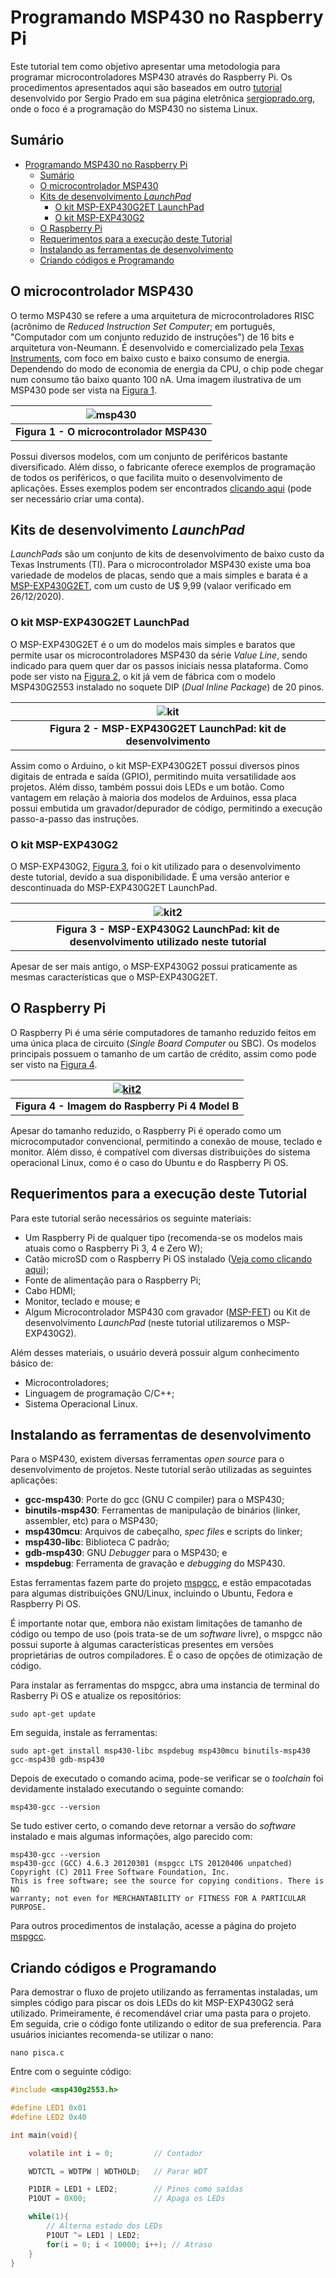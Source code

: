 # Programando MSP430 no Raspberry Pi

Este tutorial tem como objetivo apresentar uma metodologia para programar microcontroladores MSP430 através do Raspberry Pi. Os procedimentos apresentados aqui são baseados em outro [tutorial](https://sergioprado.org/trabalhando-com-o-msp430-no-linux/) desenvolvido por Sergio Prado em sua página eletrônica [sergioprado.org](sergioprado.org), onde o foco é a programação do MSP430 no sistema Linux.

## Sumário

- [Programando MSP430 no Raspberry Pi](#programando-msp430-no-raspberry-pi)
  - [Sumário](#sumário)
  - [O microcontrolador MSP430](#o-microcontrolador-msp430)
  - [Kits de desenvolvimento _LaunchPad_](#kits-de-desenvolvimento-launchpad)
    - [O kit MSP-EXP430G2ET LaunchPad](#o-kit-msp-exp430g2et-launchpad)
    - [O kit MSP-EXP430G2](#o-kit-msp-exp430g2)
  - [O Raspberry Pi](#o-raspberry-pi)
  - [Requerimentos para a execução deste Tutorial](#requerimentos-para-a-execução-deste-tutorial)
  - [Instalando as ferramentas de desenvolvimento](#instalando-as-ferramentas-de-desenvolvimento)
  - [Criando códigos e Programando](#criando-códigos-e-programando)

## O microcontrolador MSP430

O termo MSP430 se refere a uma arquitetura de microcontroladores RISC (acrônimo de _Reduced Instruction Set Computer_; em português, "Computador com um conjunto reduzido de instruções") de 16 bits e arquitetura von-Neumann. É desenvolvido e comercializado pela [Texas Instruments](https://www.ti.com/microcontrollers/msp430-ultra-low-power-mcus/overview.html), com foco em baixo custo e baixo consumo de energia. Dependendo do modo de economia de energia da CPU, o chip pode chegar num consumo tão baixo quanto 100 nA. Uma imagem ilustrativa de um MSP430 pode ser vista na 
[Figura 1](#msp430).

|![msp430](./figuras/MSP430_small.png "imagem ilustrativa do msp430")|
|:---:|
|__Figura 1 - O microcontrolador MSP430__|

Possui diversos modelos, com um conjunto de periféricos bastante diversificado. Além disso, o fabricante oferece exemplos de programação de todos os periféricos, o que facilita muito o desenvolvimento de aplicações. Esses exemplos podem ser encontrados [clicando aqui](https://dev.ti.com/) (pode ser necessário criar uma conta).

## Kits de desenvolvimento _LaunchPad_

_LaunchPads_ são um conjunto de kits de desenvolvimento de baixo custo da Texas Instruments (TI). Para o microcontrolador MSP430 existe uma boa variedade de modelos de placas, sendo que a mais simples e barata é a [MSP-EXP430G2ET](https://www.ti.com/tool/MSP-EXP430G2ET), com um custo de U$ 9,99 (valaor verificado em 26/12/2020).

### O kit MSP-EXP430G2ET LaunchPad

O MSP-EXP430G2ET é o um do modelos mais simples e baratos que permite usar os microcontroladores MSP430 da série _Value Line_, sendo indicado para quem quer dar os passos iniciais nessa plataforma. Como pode ser visto na [Figura 2](#kit), o kit já vem de fábrica com o modelo MSP430G2553 instalado no soquete DIP (_Dual Inline Package_) de 20 pinos.

|![kit](./figuras/kit.jpg "MSP-EXP430G2ET LaunchPad Development Kit")|
|:---:|
|__Figura 2 - MSP-EXP430G2ET LaunchPad: kit de desenvolvimento__|

Assim como o Arduino, o kit MSP-EXP430G2ET possui diversos pinos digitais de entrada e saída (GPIO), permitindo muita versatilidade aos projetos. Além disso, também possui dois LEDs e um botão. Como vantagem em relação à maioria dos modelos de Arduinos, essa placa possui embutida um gravador/depurador de código, permitindo a execução passo-a-passo das instruções.

### O kit MSP-EXP430G2

O MSP-EXP430G2, [Figura 3](#kit2), foi o kit utilizado para o desenvolvimento deste tutorial, devido a sua disponibilidade. É uma versão anterior e descontinuada do MSP-EXP430G2ET LaunchPad.

|![kit2](./figuras/kit2.jpg "MSP-EXP430G2 LaunchPad Development Kit")|
|:---:|
|__Figura 3 - MSP-EXP430G2 LaunchPad: kit de desenvolvimento utilizado neste tutorial__|

Apesar de ser mais antigo, o MSP-EXP430G2 possui praticamente as mesmas características que o MSP-EXP430G2ET.

## O Raspberry Pi

O Raspberry Pi é uma série computadores de tamanho reduzido feitos em uma única placa de circuito (_Single Board Computer_ ou SBC). Os modelos principais possuem o tamanho de um cartão de crédito, assim como pode ser visto na [Figura 4](#rpi).

|[![kit2](./figuras/rpi.jpg "O Raspberry Pi 4. Foto de Miiicihiaieil  Hieinizilieir (Wikipedia)")](https://commons.wikimedia.org/w/index.php?curid=80140656)|
|:---:|
|__Figura 4 - Imagem do Raspberry Pi 4 Model B__|

Apesar do tamanho reduzido, o Raspberry Pi é operado como um microcomputador convencional, permitindo a conexão de mouse, teclado e monitor. Além disso, é compatível com diversas distribuições do sistema operacional Linux, como é o caso do Ubuntu e do Raspberry Pi OS.

## Requerimentos para a execução deste Tutorial

Para este tutorial serão necessários os seguinte materiais:

 - Um Raspberry Pi de qualquer tipo (recomenda-se os modelos mais atuais como o Raspberry Pi 3, 4 e Zero W);
 - Catão microSD com o Raspberry Pi OS instalado ([Veja como clicando aqui](https://www.raspberrypi.org/documentation/installation/installing-images/));
 - Fonte de alimentação para o Raspberry Pi;
 - Cabo HDMI;
 - Monitor, teclado e mouse; e
 - Algum Microcontrolador MSP430 com gravador ([MSP-FET](https://www.ti.com/tool/MSP-FET)) ou Kit de desenvolvimento _LaunchPad_ (neste tutorial utilizaremos o MSP-EXP430G2).

 Além desses materiais, o usuário deverá possuir algum conhecimento básico de:

 - Microcontroladores;
 - Linguagem de programação C/C++;
 - Sistema Operacional Linux.

## Instalando as ferramentas de desenvolvimento

Para o MSP430, existem diversas ferramentas _open source_ para o desenvolvimento de projetos. Neste tutorial serão utilizadas as seguintes aplicações:

- __gcc-msp430__: Porte do gcc (GNU C compiler) para o MSP430;
- __binutils-msp430__: Ferramentas de manipulação de binários (linker, assembler, etc) para o MSP430;
- __msp430mcu__: Arquivos de cabeçalho, _spec files_ e scripts do linker;
- __msp430-libc__: Biblioteca C padrão;
- __gdb-msp430__: GNU _Debugger_ para o MSP430; e
- __mspdebug__: Ferramenta de gravação e _debugging_ do MSP430.

Estas ferramentas fazem parte do projeto [mspgcc](http://www.ti.com/tool/msp430-gcc-opensource), e estão empacotadas para algumas distribuições GNU/Linux, incluindo o Ubuntu, Fedora e Raspberry Pi OS.

É importante notar que, embora não existam limitações de tamanho de código ou tempo de uso (pois trata-se de um _software_ livre), o mspgcc não possui suporte à algumas características presentes em versões proprietárias de outros compiladores. É o caso de opções de otimização de código.

Para instalar as ferramentas do mspgcc, abra uma instancia de terminal do Rasberry Pi OS e atualize os repositórios:

```console
sudo apt-get update
```

Em seguida, instale as ferramentas:


```console
sudo apt-get install msp430-libc mspdebug msp430mcu binutils-msp430 gcc-msp430 gdb-msp430
```

Depois de executado o comando acima, pode-se verificar se o _toolchain_ foi devidamente instalado executando o seguinte comando:

```console
msp430-gcc --version
```

Se tudo estiver certo, o comando deve retornar a versão do _software_ instalado e mais algumas informações, algo parecido com:

```console {.line-numbers}
msp430-gcc --version
msp430-gcc (GCC) 4.6.3 20120301 (mspgcc LTS 20120406 unpatched)
Copyright (C) 2011 Free Software Foundation, Inc.
This is free software; see the source for copying conditions. There is NO
warranty; not even for MERCHANTABILITY or FITNESS FOR A PARTICULAR PURPOSE.
```

Para outros procedimentos de instalação, acesse a página do projeto [mspgcc](http://www.ti.com/tool/msp430-gcc-opensource).

## Criando códigos e Programando

Para demostrar o fluxo de projeto utilizando as ferramentas instaladas, um simples código para piscar os dois LEDs do kit MSP-EXP430G2 será utilizado. Primeiramente, é recomendável criar uma pasta para o projeto. Em seguida,
crie o código fonte utilizando o editor de sua preferencia. Para usuários iniciantes recomenda-se utilizar o nano:

```console
nano pisca.c
```
Entre com o seguinte código:

```C
#include <msp430g2553.h>

#define LED1 0x01
#define LED2 0x40

int main(void){

    volatile int i = 0;         // Contador

    WDTCTL = WDTPW | WDTHOLD;   // Parar WDT

    P1DIR = LED1 + LED2;        // Pinos como saídas
    P1OUT = 0X00;               // Apaga os LEDs

    while(1){
        // Alterna estado dos LEDs
        P1OUT ^= LED1 | LED2; 
        for(i = 0; i < 10000; i++); // Atraso
    }
}
```

